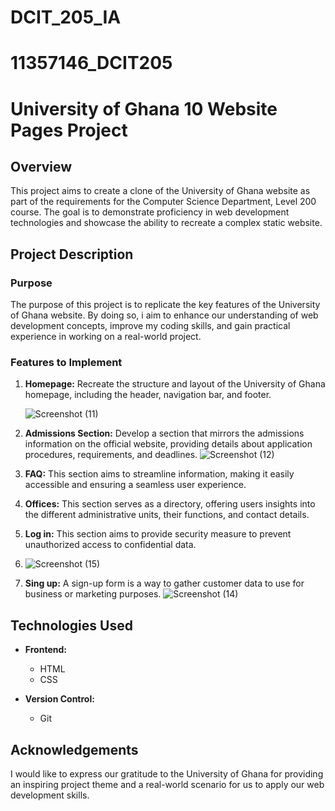 # DCIT_205_IA
# 11357146_DCIT205
# University of Ghana 10 Website Pages Project

## Overview

This project aims to create a clone of the University of Ghana website as part of the requirements for the Computer Science Department, Level 200 course. The goal is to demonstrate proficiency in web development technologies and showcase the ability to recreate a complex static website.


## Project Description

### Purpose

The purpose of this project is to replicate the key features of the University of Ghana website. By doing so, i aim to enhance our understanding of web development concepts, improve my coding skills, and gain practical experience in working on a real-world project.

### Features to Implement

1. **Homepage:** Recreate the structure and layout of the University of Ghana homepage, including the header, navigation bar, and footer.
   
   ![Screenshot (11)](https://github.com/dhemeng23/11357146_DCIT205/assets/152274465/933dcaf4-a815-4895-b783-482ea78f2a14)


3. **Admissions Section:** Develop a section that mirrors the admissions information on the official website, providing details about application procedures, requirements, and deadlines.
   ![Screenshot (12)](https://github.com/dhemeng23/11357146_DCIT205/assets/152274465/d6e3c382-8f91-44fa-b51b-8f3eaf8370b0)


5. **FAQ:**  This section aims to streamline information, making it easily accessible and ensuring a seamless user experience.
 
6. **Offices:**  This section serves as a directory, offering users insights into the different administrative units, their functions, and contact details.
   
7. **Log in:**  This section aims to provide security measure to prevent unauthorized access to confidential data.
8. ![Screenshot (15)](https://github.com/dhemeng23/11357146_DCIT205/assets/152274465/f243305b-47e4-4258-975c-6c752b6d1305)

   
9. **Sing up:**  A sign-up form is a way to gather customer data to use for business or marketing purposes.
   ![Screenshot (14)](https://github.com/dhemeng23/11357146_DCIT205/assets/152274465/956e6ba1-e1e7-4941-a682-30a689a5cc7d)

    


## Technologies Used

- **Frontend:**
  - HTML
  - CSS

- **Version Control:**
  - Git

## Acknowledgements

I would like to express our gratitude to the University of Ghana for providing an inspiring project theme and a real-world scenario for us to apply our web development skills.
